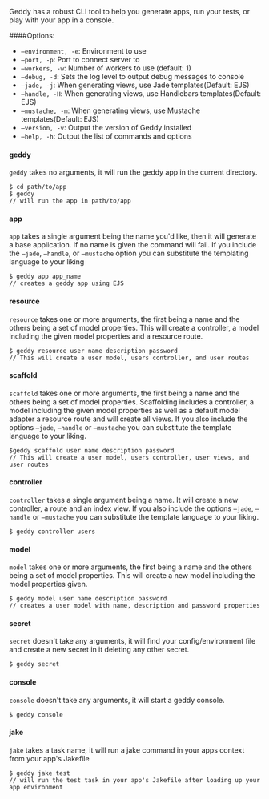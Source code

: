 Geddy has a robust CLI tool to help you generate apps, run your tests, or play with your app in a console.

####Options:

- `—environment, -e`: Environment to use
- `—port, -p`: Port to connect server to
- `—workers, -w`: Number of workers to use (default: 1)
- `—debug, -d`: Sets the log level to output debug messages to console
- `—jade, -j`: When generating views, use Jade templates(Default: EJS)
- `—handle, -H`: When generating views, use Handlebars templates(Default: EJS)
- `—mustache, -m`: When generating views, use Mustache templates(Default: EJS)
- `—version, -v`: Output the version of Geddy installed
- `—help, -h`: Output the list of commands and options

#### geddy
`geddy` takes no arguments, it will run the geddy app in the current directory.

```
$ cd path/to/app
$ geddy
// will run the app in path/to/app
```

#### app
`app` takes a single argument being the name you'd like, then it will generate a base application. If no name is given the command will fail. If you include the `—jade`, `—handle`, or `—mustache` option you can substitute the templating language to your liking

```
$ geddy app app_name
// creates a geddy app using EJS
```

#### resource
`resource` takes one or more arguments, the first being a name and the others being a set of model properties. This will create a controller, a model including the given model properties and a resource route.

```
$ geddy resource user name description password
// This will create a user model, users controller, and user routes
```

#### scaffold
`scaffold` takes one or more arguments, the first being a name and the others being a set of model properties. Scaffolding includes a controller, a model including the given model properties as well as a default model adapter a resource route and will create all views. If you also include the options `—jade`, `—handle` or `—mustache` you can substitute the template language to your liking.

```
$geddy scaffold user name description password
// This will create a user model, users controller, user views, and user routes
```

#### controller
`controller` takes a single argument being a name. It will create a new controller, a route and an index view. If you also include the options `—jade`, `—handle` or `—mustache` you can substitute the template language to your liking.

```
$ geddy controller users
```

#### model
`model` takes one or more arguments, the first being a name and the others being a set of model properties. This will create a new model including the model properties given.

```
$ geddy model user name description password
// creates a user model with name, description and password properties
```

#### secret
`secret` doesn't take any arguments, it will find your config/environment file and create a new secret in it deleting any other secret.

```
$ geddy secret
```

#### console
`console` doesn't take any arguments, it will start a geddy console.

```
$ geddy console
```

#### jake
`jake` takes a task name, it will run a jake command in your apps context from your app's Jakefile

```
$ geddy jake test
// will run the test task in your app's Jakefile after loading up your app environment
```
